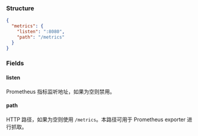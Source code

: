 
### Structure

```json
{
  "metrics": {
    "listen": ":8080",
    "path": "/metrics"
  }
}
```

### Fields

#### listen

Prometheus 指标监听地址，如果为空则禁用。

#### path

HTTP 路径，如果为空则使用 `/metrics`。本路径可用于 Prometheus exporter 进行抓取。
